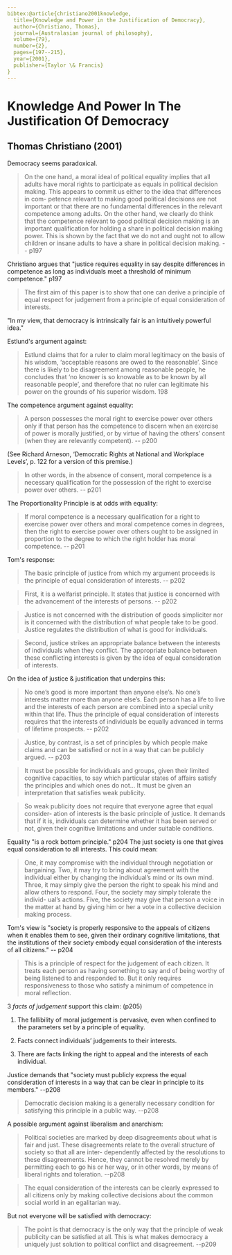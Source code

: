 ```yaml
---
bibtex:@article{christiano2001knowledge,
  title={Knowledge and Power in the Justification of Democracy},
  author={Christiano, Thomas},
  journal={Australasian journal of philosophy},
  volume={79},
  number={2},
  pages={197--215},
  year={2001},
  publisher={Taylor \& Francis}
}
---
```


# Knowledge And Power In The Justification Of Democracy
 
## Thomas Christiano (2001)

Democracy seems paradoxical.

> On the one hand, a moral ideal of political equality implies that all adults have moral rights to participate as equals in political decision making. This appears to commit us either to the idea that differences in com- petence relevant to making good political decisions are not important or that there are no fundamental differences in the relevant competence among adults. On the other hand, we clearly do think that the competence relevant to good political decision making is an important qualification for holding a share in political decision making power. This is shown by the fact that we do not and ought not to allow children or insane adults to have a share in political decision making. -- p197

Christiano argues that "justice requires equality in say despite differences in competence as long as individuals meet a threshold of minimum competence." p197

> The first aim of this paper is to show that one can derive a principle of equal respect for judgement from a principle of equal consideration of interests.

"In my view, that democracy is intrinsically fair is an intuitively powerful idea."

Estlund's argument against:

> Estlund claims that for a ruler to claim moral legitimacy on the basis of his wisdom, ‘acceptable reasons are owed to the reasonable’. Since there is likely to be disagreement among reasonable people, he concludes that ‘no knower is so knowable as to be known by all reasonable people’, and therefore that no ruler can legitimate his power on the grounds of his superior wisdom. 198

The competence argument against equality:

> A person possesses the moral right to exercise power over others only if that person has the competence to discern when an exercise of power is morally justified, or by virtue of having the others’ consent (when they are relevantly competent).  -- p200

(See Richard Arneson, ‘Democratic Rights at National and Workplace Levels’, p. 122 for a version of this premise.)

> In other words, in the absence of consent, moral competence is a necessary qualification for the possession of the right to exercise power over others. -- p201

The Proportionality Principle is at odds with equality:

> If moral competence is a necessary qualification for a right to exercise power over others and moral competence comes in degrees, then the right to exercise power over others ought to be assigned in proportion to the degree to which the right holder has moral competence. -- p201

Tom's response:

> The basic principle of justice from which my argument proceeds is the principle of equal consideration of interests. -- p202

> First, it is a welfarist principle. It states that justice is concerned with the advancement of the interests of persons. -- p202

> Justice is not concerned with the distribution of goods simpliciter nor is it concerned with the distribution of what people take to be good. Justice regulates the distribution of what is good for individuals. 

> Second, justice strikes an appropriate balance between the interests of individuals when they conflict. The appropriate balance between these conflicting interests is given by the idea of equal consideration of interests.

On the idea of justice & justification that underpins this:

> No one’s good is more important than anyone else’s. No one’s interests matter more than anyone else’s. Each person has a life to live and the interests of each person are combined into a special unity within that life. Thus the principle of equal consideration of interests requires that the interests of individuals be equally advanced in terms of lifetime prospects. -- p202

> Justice, by contrast, is a set of principles by which people make claims and can be satisfied or not in a way that can be publicly argued. -- p203

> It must be possible for individuals and groups, given their limited cognitive capacities, to say which particular states of affairs satisfy the principles and which ones do not... It must be given an interpretation that satisfies weak publicity.

> So weak publicity does not require that everyone agree that equal consider- ation of interests is the basic principle of justice. It demands that if it is, individuals can determine whether it has been served or not, given their cognitive limitations and under suitable conditions. 

Equality "is a rock bottom principle." p204 The just society is one that gives equal consideration to all interests.  This could mean:

> One, it may compromise with the individual through negotiation or bargaining. Two, it may try to bring about agreement with the individual either by changing the individual’s mind or its own mind. Three, it may simply give the person the right to speak his mind and allow others to respond. Four, the society may simply tolerate the individ- ual’s actions. Five, the society may give that person a voice in the matter at hand by giving him or her a vote in a collective decision making process.

Tom's view is "society is properly responsive to the appeals of citizens when it enables them to see, given their ordinary cognitive limitations, that the institutions of their society embody equal consideration of the interests of all citizens." -- p204

> This is a principle of respect for the judgement of each citizen. It treats each person as having something to say and of being worthy of being listened to and responded to. But it only requires responsiveness to those who satisfy a minimum of competence in moral reflection.

3 _facts of judgement_ support this claim: (p205)

  1. The fallibility of moral judgement is pervasive, even when confined to the parameters set by a principle of equality.

  2. Facts connect individuals’ judgements to their interests.

  3. There are facts linking the right to appeal and the interests of each individual.

Justice demands that "society must publicly express the equal consideration of interests in a way that can be clear in principle to its members." --p208

> Democratic decision making is a generally necessary condition for satisfying this principle in a public way. --p208

A possible argument against liberalism and anarchism:

> Political societies are marked by deep disagreements about what is fair and just. These disagreements relate to the overall structure of society so that all are inter- dependently affected by the resolutions to these disagreements. Hence, they cannot be resolved merely by permitting each to go his or her way, or in other words, by means of liberal rights and toleration. --p208

> The equal consideration of the interests can be clearly expressed to all citizens only by making collective decisions about the common social world in an egalitarian way.

But not everyone will be satisfied with democracy:

> The point is that democracy is the only way that the principle of weak publicity can be satisfied at all. This is what makes democracy a uniquely just solution to political conflict and disagreement. --p209

